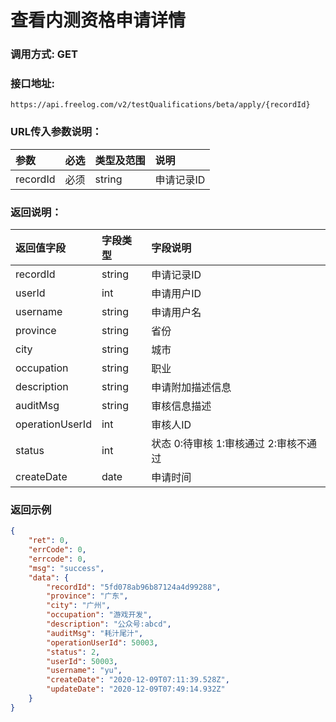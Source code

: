 # 查看内测资格申请详情



### 调用方式: GET



### 接口地址:

```
https://api.freelog.com/v2/testQualifications/beta/apply/{recordId}
```



### URL传入参数说明：

| 参数 | 必选 | 类型及范围 | 说明 |
| :--- | :--- | :--- | :--- |
| recordId | 必须 | string  | 申请记录ID |



### 返回说明：

| 返回值字段 | 字段类型 | 字段说明 |
| :--- | :--- | :--- |
| recordId | string |  申请记录ID |
| userId | int | 申请用户ID |
| username | string | 申请用户名 |
| province | string | 省份 |
| city | string | 城市 |
| occupation | string | 职业 |
| description | string | 申请附加描述信息 |
| auditMsg | string | 审核信息描述 |
| operationUserId | int | 审核人ID |
| status | int | 状态  0:待审核 1:审核通过 2:审核不通过 |
| createDate | date | 申请时间 |



### 返回示例

```json
{
	"ret": 0,
	"errCode": 0,
	"errcode": 0,
	"msg": "success",
	"data": {
		"recordId": "5fd078ab96b87124a4d99288",
		"province": "广东",
		"city": "广州",
		"occupation": "游戏开发",
		"description": "公众号:abcd",
		"auditMsg": "耗汁尾汁",
		"operationUserId": 50003,
		"status": 2,
		"userId": 50003,
		"username": "yu",
		"createDate": "2020-12-09T07:11:39.528Z",
		"updateDate": "2020-12-09T07:49:14.932Z"
	}
}
```


